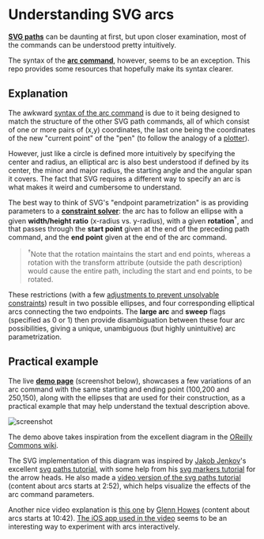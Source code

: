 # Understanding SVG arcs

**[SVG paths](https://www.w3.org/TR/SVG/paths.html)** can be daunting at first,
but upon closer examination,
most of the commands can be understood pretty intuitively.

The syntax of the
**[arc command](https://www.w3.org/TR/SVG/paths.html#PathDataEllipticalArcCommands)**,
however, seems to be an exception.
This repo provides some resources that hopefully make its syntax clearer.

## Explanation

The awkward
[syntax of the arc command](https://www.w3.org/TR/SVG/implnote.html#ArcSyntax)
is due to it being designed to match the structure of the other SVG path commands,
all of which consist of one or more pairs of (x,y) coordinates,
the last one being the coordinates of the new "current point" of the "pen"
(to follow the analogy of a [plotter](https://en.wikipedia.org/wiki/Plotter)).

However, just like a circle is defined more intuitively
by specifying the center and radius,
an elliptical arc is also best understood
if defined by its center, the minor and major radius,
the starting angle and the angular span it covers.
The fact that SVG requires a different way to specify an arc
is what makes it weird and cumbersome to understand. 

The best way to think of SVG's "endpoint parametrization"
is as providing parameters to a
**[constraint solver](https://en.wikipedia.org/wiki/Constraint_programming)**:
the arc has to follow an ellipse
with a given **width/height ratio** (x-radius vs. y-radius),
with a given **rotation**<sup>†</sup>, and that passes through the **start point**
given at the end of the preceding path command, and the **end point**
given at the end of the arc command.

><sup>†</sup>Note that the rotation maintains the start and end points,
whereas a rotation with the transform attribute (outside the path description)
would cause the entire path, including the start and end points, to be rotated.

These restrictions (with a few
[adjustments to prevent unsolvable constraints](https://www.w3.org/TR/SVG/implnote.html#ArcOutOfRangeParameters))
result in two possible ellipses,
and four corresponding elliptical arcs
connecting the two endpoints.
The **large arc** and **sweep** flags (specified as 0 or 1)
then provide disambiguation between these four arc possibilities,
giving a unique, unambiguous (but highly unintuitive)
arc parametrization.

## Practical example

The live **[demo page](http://waldyrious.github.io/understand-svg-arcs)** (screenshot below),
showcases a few variations of an arc command
with the same starting and ending point (100,200 and 250,150),
along with the ellipses that are used for their construction,
as a practical example that may help understand the textual description above.

![screenshot](https://cloud.githubusercontent.com/assets/478237/16767397/28df4988-4837-11e6-9f3b-b266d825bec1.png)

The demo above takes inspiration from the excellent diagram in the 
[OReilly Commons wiki](http://commons.oreilly.com/wiki/index.php/SVG_Essentials/Paths#Elliptical_Arc).

The SVG implementation of this diagram was inspired by
[Jakob Jenkov](https://github.com/jjenkov)'s excellent
[svg paths tutorial](http://tutorials.jenkov.com/svg/path-element.html#arcs),
with some help from his
[svg markers tutorial](http://tutorials.jenkov.com/svg/marker-element.html)
for the arrow heads. He also made a
[video version of the svg paths tutorial](https://youtu.be/k6TWzfLGAKo?t=2m52s)
(content about arcs starts at 2:52),
which helps visualize the effects of the arc command parameters.

Another nice video explanation is
[this one](https://youtu.be/Iyb3R_1NkEU?t=10m42s)
by [Glenn Howes](https://github.com/grhowes)
(content about arcs starts at 10:42).
[The iOS app used in the video](https://itunes.apple.com/us/app/svg-paths/id690371196)
seems to be an interesting way to experiment with arcs interactively.
